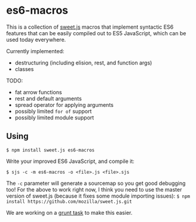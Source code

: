 # es6-macros

This is a collection of [sweet.js](http://sweetjs.org/) macros that
implement syntactic ES6 features that can be easily compiled out to
ES5 JavaScript, which can be used today everywhere.

Currently implemented:

* destructuring (including elision, rest, and function args)
* classes

TODO:

* fat arrow functions
* rest and default arguments
* spread operator for applying arguments
* possibly limited `for of` support
* possibly limited module support

## Using

```
$ npm install sweet.js es6-macros
```

Write your improved ES6 JavaScript, and compile it:

```
$ sjs -c -m es6-macros -o <file>.js <file>.sjs
```

The `-c` parameter will generate a sourcemap so you get good debugging
too! For the above to work right now, I think you need to use the
master version of sweet.js (because it fixes some module importing
issues): `$ npm install https://github.com/mozilla/sweet.js.git`

We are working on a [grunt
task](https://github.com/jlongster/grunt-sweet.js) to make this
easier.
